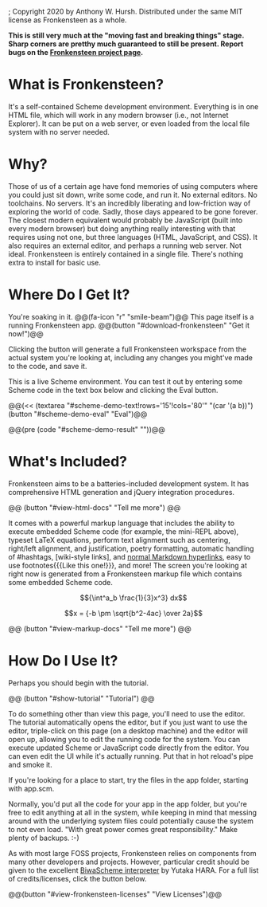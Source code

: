 ; Copyright 2020 by Anthony W. Hursh. Distributed under the same MIT license as Fronkensteen as a whole.

**This is still very much at the "moving fast and breaking things" stage. Sharp corners are pretthy much guaranteed to still be present. Report bugs on the [Fronkensteen project page](http://github.com/Fronkensteen).**

# What is Fronkensteen?

It's a self-contained Scheme development environment. Everything is in one HTML file, which will work in any modern browser (i.e., not Internet Explorer). It can be put on a web server, or even loaded from the local file system with no server needed.

# Why?

Those of us of a certain age have fond memories of using computers where you could just sit down, write some code, and run it. No external editors. No toolchains. No servers. It's an incredibly liberating and low-friction way of exploring the world of code. Sadly, those days appeared to be gone forever. The closest modern equivalent would probably be JavaScript (built into every modern browser) but doing anything really interesting with that requires using not one, but three languages (HTML, JavaScript, and CSS). It also requires an external editor, and perhaps a running web server. Not ideal. Fronkensteen is entirely contained in a single file. There's nothing extra to install for basic use.

# Where Do I Get It?

You're soaking in it. @@(fa-icon "r" "smile-beam")@@ This page itself is a running Fronkensteen app.  @@(button "#download-fronkensteen" "Get it now!")@@

Clicking the button will generate a full Fronkensteen workspace from the actual system you're looking at, including any changes you might've made to the code, and save it.

This is a live Scheme environment. You can test it out by entering some Scheme code in the text box below and clicking the Eval button.

@@(<< (textarea "#scheme-demo-text!rows='15'!cols='80'" "(car '(a b))") (button "#scheme-demo-eval" "Eval")@@

@@(pre (code "#scheme-demo-result" ""))@@

# What's Included?

Fronkensteen aims to be a batteries-included development system. It has comprehensive HTML generation and jQuery integration procedures.

@@ (button "#view-html-docs" "Tell me more") @@

It comes with a powerful markup language that includes the ability to execute embedded Scheme code (for example, the mini-REPL above), typeset LaTeX equations, perform text alignment such as centering, right/left alignment, and justification, poetry formatting,  automatic handling of #hashtags, [wiki-style links], and [normal Markdown hyperlinks](https://github.com/pulpgrinder/Fronkensteen), easy to use footnotes{{{Like this one!}}}, and more! The screen you're looking at right now is generated from a Fronkensteen markup file which contains some embedded Scheme code.

$${\int^a_b \frac{1}{3}x^3} dx$$


$$x = {-b \pm \sqrt{b^2-4ac} \over 2a}$$

@@ (button "#view-markup-docs" "Tell me more") @@

# How Do I Use It?

Perhaps you should begin with the tutorial.

@@ (button "#show-tutorial" "Tutorial") @@

To do something other than view this page, you'll need to use the editor. The tutorial automatically opens the editor, but if you just want to use the editor, triple-click on this page (on a desktop machine) and the editor will open up, allowing you to edit the running code for the system. You can execute updated Scheme or JavaScript code directly from the editor. You can even edit the UI while it's actually running. Put that in hot reload's pipe and smoke it.

If you're looking for a place to start, try the files in the app folder, starting with app.scm.

Normally, you'd put all the code for your app in the app folder, but you're free to edit anything at all in the system, while keeping in mind that messing around with the underlying system files could potentially cause the system to not even load. "With great power comes great responsibility." Make plenty of backups. :-)

As with most large FOSS projects, Fronkensteen relies on components from many other developers and projects. However, particular credit should be given to the excellent [BiwaScheme interpreter](https://github.com/biwascheme/biwascheme) by Yutaka HARA. For a full list of credits/licenses, click the button below.

@@(button "#view-fronkensteen-licenses" "View Licenses")@@
